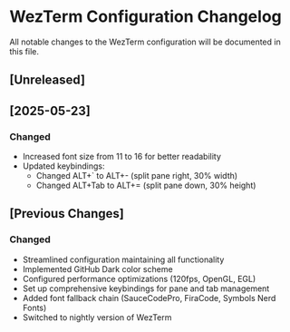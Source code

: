 # WezTerm Configuration Changelog

All notable changes to the WezTerm configuration will be documented in this file.

## [Unreleased]

## [2025-05-23]
### Changed
- Increased font size from 11 to 16 for better readability
- Updated keybindings:
  - Changed ALT+` to ALT+- (split pane right, 30% width)
  - Changed ALT+Tab to ALT+= (split pane down, 30% height)

## [Previous Changes]
### Changed
- Streamlined configuration maintaining all functionality
- Implemented GitHub Dark color scheme
- Configured performance optimizations (120fps, OpenGL, EGL)
- Set up comprehensive keybindings for pane and tab management
- Added font fallback chain (SauceCodePro, FiraCode, Symbols Nerd Fonts)
- Switched to nightly version of WezTerm